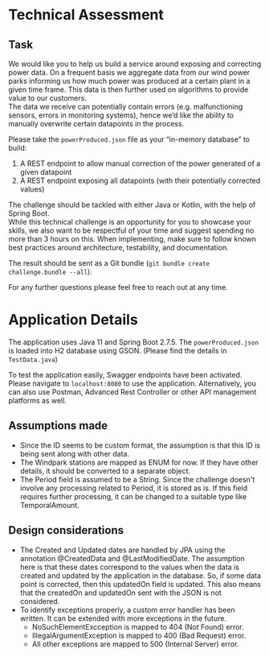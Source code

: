 
# Technical Assessment  
## Task 
We would like you to help us build a service around exposing and correcting power data. On a frequent basis we aggregate data from our wind power parks informing us how much power was produced at a certain plant in a given time frame. This data is then further used on algorithms to provide value to our customers.  
The data we receive can potentially contain errors (e.g. malfunctioning sensors, errors in monitoring systems), hence we’d like the ability to manually overwrite certain datapoints in the process.  

Please take the `powerProduced.json` file as your “in-memory database” to build:

1. A REST endpoint to allow manual correction of the power generated of a given datapoint
2. A REST endpoint exposing all datapoints (with their potentially corrected values)

The challenge should be tackled with either Java or Kotlin, with the help of Spring Boot.  
While this technical challenge is an opportunity for you to showcase your skills, we also want to be respectful of your time and suggest spending no more than 3 hours on this. When implementing, make sure to follow known best practices around architecture, testability, and documentation.  

The result should be sent as a Git bundle (`git bundle create challenge.bundle --all`).

For any further questions please feel free to reach out at any time.


# Application Details

The application uses Java 11 and Spring Boot 2.7.5.
The `powerProduced.json` is loaded into H2 database using GSON. (Please find the details in ```TestData.java```)

To test the application easily, Swagger endpoints have been activated.
Please navigate to ```localhost:8080``` to use the application. 
Alternatively, you can also use Postman, Advanced Rest Controller or other API management platforms as well.

## Assumptions made

* Since the ID seems to be custom format, the assumption is that this ID is being sent along with other data.
* The Windpark stations are mapped as ENUM for now. If they have other details, it should be converted to a separate object.
* The Period field is assumed to be a String. Since the challenge doesn't involve any processing related to Period, it is stored as is.
If this field requires further processing, it can be changed to a suitable type like TemporalAmount.

## Design considerations
* The Created and Updated dates are handled by JPA using the annotation @CreatedData and @LastModifiedDate.
The assumption here is that these dates correspond to the values when the data is created and updated by the application in the database.
So, if some data point is corrected, then this updatedOn field is updated. This also means that the createdOn and updatedOn sent with the JSON is not considered.
* To identify exceptions properly, a custom error handler has been written. It can be extended with more exceptions in the future.
  * NoSuchElementExcception is mapped to 404 (Not Found) error.
  * IllegalArgumentException is mapped to 400 (Bad Request) error.
  * All other exceptions are mapped to 500 (Internal Server) error.
